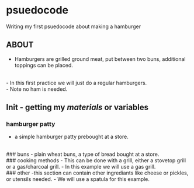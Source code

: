 # psuedocode
Writing my first psuedocode about making a hamburger
## ABOUT
- Hamburgers are grilled ground meat, put between two buns, additional toppings can be placed.
<br>
- In this first practice we will just do a regular hamburgers.
<br>
- Note no ham is needed.
<br>

## Init - getting my *materials* or variables

### hamburger patty
- a simple hamburger patty prebought at a store.
<br>
### buns
- plain wheat buns, a type of bread bought at a store.
<br>
### cooking methods
- This can be done with a grill, either a stovetop grill or a gas/charcoal grill.
- In this example we will use a gas grill.
<br>
### other
-this section can contain other ingrediants like cheese or pickles, or utensils needed.
- We will use a spatula for this example.
<br>

